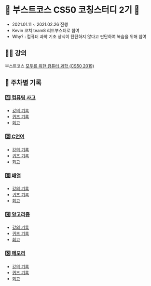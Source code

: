 # 🚀 부스트코스 CS50 코칭스터디 2기 🚀
* 2021.01.11 ~ 2021.02.26 진행
* Kevin 코치 team8 리드부스터로 참여
* Why? : 컴퓨터 과학 기초 상식이 탄탄하지 않다고 판단하여 복습을 위해 참여

## 👨‍🏫 강의
부스트코스 [모두를 위한 컴퓨터 과학 (CS50 2019)](https://www.boostcourse.org/cs112)

## 🌈 주차별 기록

### [1️⃣ 컴퓨팅 사고](Week1_Computational%20Thinking%2C%20Scratch)
* [강의 기록](Week1_Computational%20Thinking%2C%20Scratch#-강의)
* [퀴즈 기록](Week1_Computational%20Thinking%2C%20Scratch#-퀴즈)
* [회고](Week1_Computational%20Thinking%2C%20Scratch#-회고)

### [2️⃣ C언어](Week2_C)
* [강의 기록](Week2_C#-강의)
* [퀴즈 기록](Week2_C#-퀴즈)
* [회고](Week2_C#-회고)

### [3️⃣ 배열](Week3_Arrays)
* [강의 기록](Week3_Arrays#-강의)
* [퀴즈 기록](Week3_Arrays#-퀴즈)
* [회고](Week3_Arrays#-회고)

### [4️⃣ 알고리즘](Week4_Algorithms)
* [강의 기록](Week4_Algorithms#-강의)
* [퀴즈 기록](Week4_Algorithms#-퀴즈)
* [회고](Week4_Algorithms#-회고)

### [5️⃣ 메모리](Week5_Memory)
* [강의 기록](Week5_Memory#-강의)
* [퀴즈 기록](Week5_Memory#-퀴즈)
* [회고](Week5_Memory#-회고)
